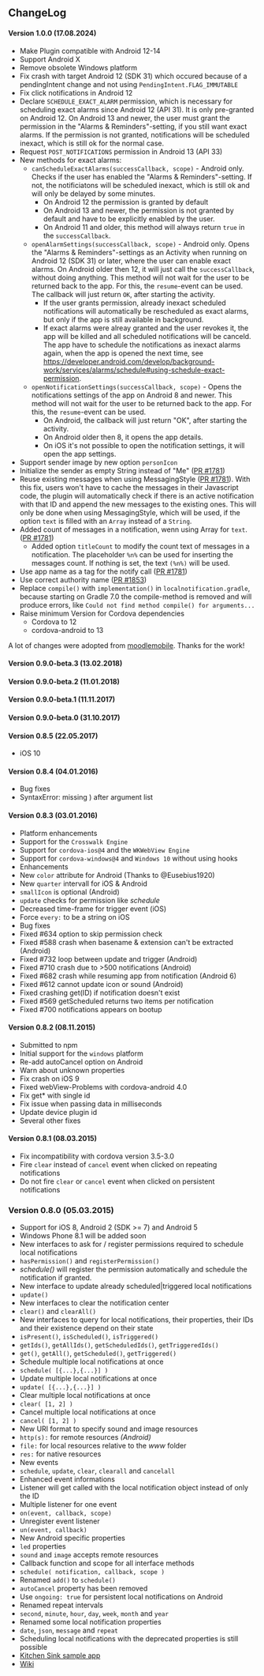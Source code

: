 ChangeLog
---------

#### Version 1.0.0 (17.08.2024)
- Make Plugin compatible with Android 12-14
- Support Android X
- Remove obsolete Windows platform
- Fix crash with target Android 12 (SDK 31) which occured because of a pendingIntent change and not using `PendingIntent.FLAG_IMMUTABLE`
- Fix click notifications in Android 12
- Declare `SCHEDULE_EXACT_ALARM` permission, which is necessary for scheduling exact alarms since Android 12 (API 31). It is only pre-granted on Android 12. On Android 13 and newer, the user must grant the permission in the "Alarms & Reminders"-setting, if you still want exact alarms. If the permission is not granted, notifications will be scheduled inexact, which is still ok for the normal case.
- Request `POST_NOTIFICATIONS` permission in Android 13 (API 33)
- New methods for exact alarms:
    - `canScheduleExactAlarms(successCallback, scope)` - Android only. Checks if the user has enabled the "Alarms & Reminders"-setting.  If not, the notificiatons will be scheduled inexact, which is still ok and will only be delayed by some minutes.
        - On Android 12 the permission is granted by default
        - On Android 13 and newer, the permission is not granted by default and have to be explicitly enabled by the user.
        - On Android 11 and older, this method will always return `true` in the `successCallback`.
    - `openAlarmSettings(successCallback, scope)` - Android only. Opens the "Alarms & Reminders"-settings as an Activity when running on Android 12 (SDK 31) or later, where the user can enable exact alarms. On Android older then 12, it will just call the `successCallback`, without doing anything. This method will not wait for the user to be returned back to the app. For this, the `resume`-event can be used. The callback will just return `OK`, after starting the activity.
        - If the user grants permission, already inexact scheduled notifications will automatically be rescheduled as exact alarms, but only if the app is still available in background.
        - If exact alarms were alreay granted and the user revokes it, the app will be killed and all scheduled notifications will be canceld. The app have to schedule the notifications as inexact alarms again, when the app is opened the next time, see https://developer.android.com/develop/background-work/services/alarms/schedule#using-schedule-exact-permission.
    - `openNotificationSettings(successCallback, scope)` - Opens the notifications settings of the app on Android 8 and newer. This method will not wait for the user to be returned back to the app. For this, the `resume`-event can be used.
        - On Android, the callback will just return "OK", after starting the activity.
        - On Android older then 8, it opens the app details.
        - On iOS it's not possible to open the notification settings, it will open the app settings.
- Support sender image by new option `personIcon`
- Initialize the sender as empty String instead of "Me" ([PR #1781](https://github.com/katzer/cordova-plugin-local-notifications/pull/1781))
- Reuse existing messages when using MessagingStyle ([PR #1781](https://github.com/katzer/cordova-plugin-local-notifications/pull/1781)). With this fix, users won't have to cache the messages in their Javascript code, the plugin will automatically check if there is an active notification with that ID and append the new messages to the existing ones. This will only be done when using MessagingStyle, which will be used, if the option `text` is filled with an `Array` instead of a `String`.
- Added count of messages in a notification, wenn using Array for `text`. ([PR #1781](https://github.com/katzer/cordova-plugin-local-notifications/pull/1781))
    - Added option `titleCount` to modify the count text of messages in a notification. The placeholder `%n%` can be used for inserting the messages count. If nothing is set, the text `(%n%)` will be used.
- Use app name as a tag for the notify call ([PR #1781](https://github.com/katzer/cordova-plugin-local-notifications/pull/1781))
- Use correct authority name ([PR #1853](https://github.com/katzer/cordova-plugin-local-notifications/pull/1853))
- Replace `compile()` with `implementation()` in `localnotification.gradle`, because starting on Gradle 7.0 the compile-method is removed and will produce errors, like `Could not find method compile() for arguments...`
- Raise minimum Version for Cordova dependencies
    - Cordova to 12
    - cordova-android to 13

A lot of changes were adopted from [moodlemobile](https://github.com/moodlemobile/cordova-plugin-local-notification). Thanks for the work!

#### Version 0.9.0-beta.3 (13.02.2018)

#### Version 0.9.0-beta.2 (11.01.2018)

#### Version 0.9.0-beta.1 (11.11.2017)

#### Version 0.9.0-beta.0 (31.10.2017)

#### Version 0.8.5 (22.05.2017)
- iOS 10

#### Version 0.8.4 (04.01.2016)
- Bug fixes
 - SyntaxError: missing ) after argument list

#### Version 0.8.3 (03.01.2016)
- Platform enhancements
 - Support for the `Crosswalk Engine`
 - Support for `cordova-ios@4` and the `WKWebView Engine`
 - Support for `cordova-windows@4` and `Windows 10` without using hooks
- Enhancements
 - New `color` attribute for Android (Thanks to @Eusebius1920)
 - New `quarter` intervall for iOS & Android
 - `smallIcon` is optional (Android)
 - `update` checks for permission like _schedule_
 - Decreased time-frame for trigger event (iOS)
 - Force `every:` to be a string on iOS
- Bug fixes
 - Fixed #634 option to skip permission check
 - Fixed #588 crash when basename & extension can't be extracted (Android)
 - Fixed #732 loop between update and trigger (Android)
 - Fixed #710 crash due to >500 notifications (Android)
 - Fixed #682 crash while resuming app from notification (Android 6)
 - Fixed #612 cannot update icon or sound (Android)
 - Fixed crashing get(ID) if notification doesn't exist
 - Fixed #569 getScheduled returns two items per notification
 - Fixed #700 notifications appears on bootup

#### Version 0.8.2 (08.11.2015)
- Submitted to npm
- Initial support for the `windows` platform
- Re-add autoCancel option on Android
- Warn about unknown properties
- Fix crash on iOS 9
- Fixed webView-Problems with cordova-android 4.0
- Fix get* with single id
- Fix issue when passing data in milliseconds
- Update device plugin id
- Several other fixes

#### Version 0.8.1 (08.03.2015)

- Fix incompatibility with cordova version 3.5-3.0
- Fire `clear` instead of `cancel` event when clicked on repeating notifications
- Do not fire `clear` or `cancel` event when clicked on persistent notifications

### Version 0.8.0 (05.03.2015)

- Support for iOS 8, Android 2 (SDK >= 7) and Android 5
 - Windows Phone 8.1 will be added soon
- New interfaces to ask for / register permissions required to schedule local notifications
 - `hasPermission()` and `registerPermission()`
 - _schedule()_ will register the permission automatically and schedule the notification if granted.
- New interface to update already scheduled|triggered local notifications
 - `update()`
- New interfaces to clear the notification center
 - `clear()` and `clearAll()`
- New interfaces to query for local notifications, their properties, their IDs and their existence depend on their state
 - `isPresent()`, `isScheduled()`, `isTriggered()`
 - `getIds()`, `getAllIds()`, `getScheduledIds()`, `getTriggeredIds()`
 - `get()`, `getAll()`, `getScheduled()`, `getTriggered()`
- Schedule multiple local notifications at once
 - `schedule( [{...},{...}] )`
- Update multiple local notifications at once
 - `update( [{...},{...}] )`
- Clear multiple local notifications at once
 - `clear( [1, 2] )`
- Cancel multiple local notifications at once
 - `cancel( [1, 2] )`
- New URI format to specify sound and image resources
 - `http(s):` for remote resources _(Android)_
 - `file:` for local resources relative to the _www_ folder
 - `res:` for native resources
- New events
 - `schedule`, `update`, `clear`, `clearall` and `cancelall`
- Enhanced event informations
 - Listener will get called with the local notification object instead of only the ID
- Multiple listener for one event
 - `on(event, callback, scope)`
- Unregister event listener
 - `un(event, callback)`
- New Android specific properties
 - `led` properties
 - `sound` and `image` accepts remote resources
- Callback function and scope for all interface methods
 - `schedule( notification, callback, scope )`
- Renamed `add()` to `schedule()`
- `autoCancel` property has been removed
 - Use `ongoing: true` for persistent local notifications on Android
- Renamed repeat intervals
 - `second`, `minute`, `hour`, `day`, `week`, `month` and `year`
- Renamed some local notification properties
 - `date`, `json`, `message` and `repeat`
 - Scheduling local notifications with the deprecated properties is still possible
- [Kitchen Sink sample app](https://github.com/katzer/cordova-plugin-local-notifications/tree/example)
- [Wiki](https://github.com/katzer/cordova-plugin-local-notifications/wiki)
